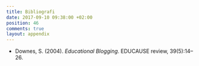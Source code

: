```yaml
---
title: Bibliografi
date: 2017-09-10 09:38:00 +02:00
position: 46
comments: true
layout: appendix
---
```


* Downes, S. (2004). _Educational Blogging_. EDUCAUSE review, 39(5):14–26.

